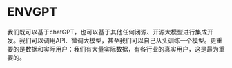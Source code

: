 # ENVGPT
我们既可以基于chatGPT，也可以基于其他任何闭源、开源大模型进行集成开发。我们可以调用API、微调大模型，甚至我们可以自己从头训练一个模型。更重要的是数据和实际用户：我们有大量实际数据，有各行业的真实用户，这是最为重要的。

